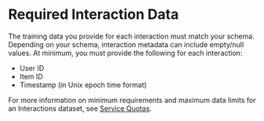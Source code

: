 # Required Interaction Data<a name="interactions-dataset-requirements"></a>

 The training data you provide for each interaction must match your schema\. Depending on your schema, interaction metadata can include empty/null values\. At minimum, you must provide the following for each interaction: 
+ User ID
+ Item ID
+ Timestamp \(in Unix epoch time format\)

For more information on minimum requirements and maximum data limits for an Interactions dataset, see [Service Quotas](limits.md#limits-table)\.